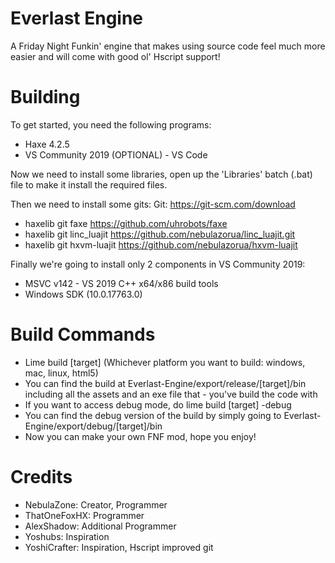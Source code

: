 # Everlast Engine
A Friday Night Funkin' engine that makes using source code feel much more easier and will come with good ol' Hscript support!
# Building
To get started, you need the following programs:
- Haxe 4.2.5
- VS Community 2019
(OPTIONAL) - VS Code

Now we need to install some libraries, open up the 'Libraries' batch (.bat) file to make it install the required files.

Then we need to install some gits:
Git: https://git-scm.com/download
- haxelib git faxe https://github.com/uhrobots/faxe
- haxelib git linc_luajit https://github.com/nebulazorua/linc_luajit.git
- haxelib git hxvm-luajit https://github.com/nebulazorua/hxvm-luajit

Finally we're going to install only 2 components in VS Community 2019:
- MSVC v142 - VS 2019 C++ x64/x86 build tools
- Windows SDK (10.0.17763.0)

# Build Commands
- Lime build [target] (Whichever platform you want to build: windows, mac, linux, html5)
- You can find the build at Everlast-Engine/export/release/[target]/bin including all the assets and an exe file that -  you've build the code with
- If you want to access debug mode, do lime build [target] -debug
- You can find the debug version of the build by simply going to Everlast-Engine/export/debug/[target]/bin
- Now you can make your own FNF mod, hope you enjoy!

# Credits
- NebulaZone: Creator, Programmer
- ThatOneFoxHX: Programmer
- AlexShadow: Additional Programmer
- Yoshubs: Inspiration
- YoshiCrafter: Inspiration, Hscript improved git
